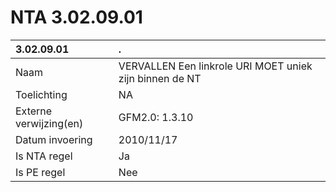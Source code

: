 # NTA 3.02.09.01

 3.02.09.01 | . 
 :--- | :--- 
 Naam | VERVALLEN Een linkrole URI MOET uniek zijn binnen de NT 
 Toelichting | NA 
 Externe verwijzing(en) | GFM2.0: 1.3.10 
 Datum invoering | 2010/11/17 
 Is NTA regel | Ja 
 Is PE regel | Nee 
